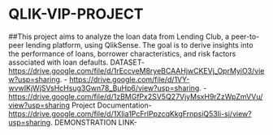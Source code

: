 # QLIK-VIP-PROJECT
##This project aims to analyze the loan data from Lending Club, a peer-to-peer lending platform, using QlikSense. The goal is to derive insights into the performance of loans, borrower characteristics, and risk factors associated with loan defaults. 
DATASET-https://drive.google.com/file/d/1rEccveM8ryeBCAAHjwCKEVj_OprMyiO3/view?usp=sharing.
      - https://drive.google.com/file/d/1VY-wvwIKjWjSVsHcHsug3Gwn78_BuHp6/view?usp=sharing.
      - https://drive.google.com/file/d/1zBMGfPx2SV5Q27VjyMsxH9rZzWpZmVVu/view?usp=sharing
Project Documentation- https://drive.google.com/file/d/1XIia1PcFrIPpzcqKkgFrnpsiQ53Ii-sj/view?usp=sharing.
DEMONSTRATION LINK-
